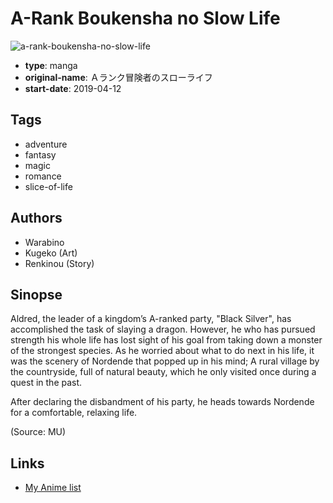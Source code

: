 # A-Rank Boukensha no Slow Life

![a-rank-boukensha-no-slow-life](https://cdn.myanimelist.net/images/manga/2/227517.jpg)

-   **type**: manga
-   **original-name**: Ａランク冒険者のスローライフ
-   **start-date**: 2019-04-12

## Tags

-   adventure
-   fantasy
-   magic
-   romance
-   slice-of-life

## Authors

-   Warabino
-   Kugeko (Art)
-   Renkinou (Story)

## Sinopse

Aldred, the leader of a kingdom’s A-ranked party, "Black Silver", has accomplished the task of slaying a dragon. However, he who has pursued strength his whole life has lost sight of his goal from taking down a monster of the strongest species. As he worried about what to do next in his life, it was the scenery of Nordende that popped up in his mind; A rural village by the countryside, full of natural beauty, which he only visited once during a quest in the past.

After declaring the disbandment of his party, he heads towards Nordende for a comfortable, relaxing life.

(Source: MU)

## Links

-   [My Anime list](https://myanimelist.net/manga/124049/A-Rank_Boukensha_no_Slow_Life)
